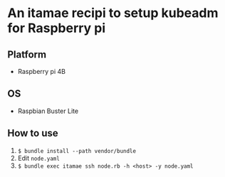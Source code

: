 # An itamae recipi to setup kubeadm for Raspberry pi

## Platform

- Raspberry pi 4B

## OS

- Raspbian Buster Lite

## How to use

1. `$ bundle install --path vendor/bundle`
2. Edit `node.yaml`
3. `$ bundle exec itamae ssh node.rb -h <host> -y node.yaml`
